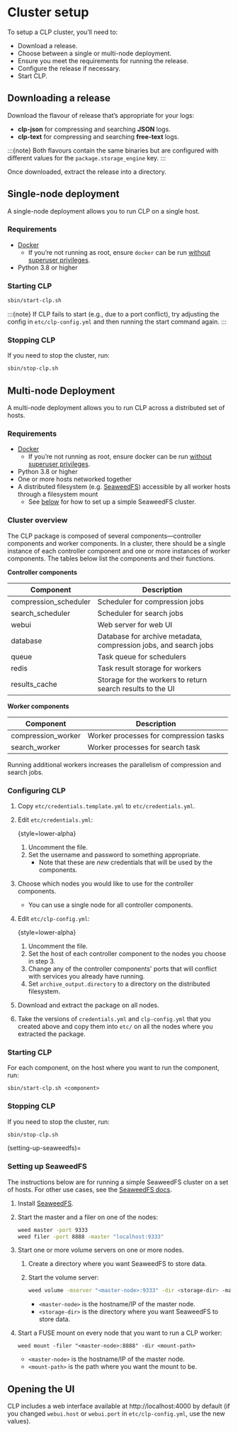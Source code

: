 # Cluster setup

To setup a CLP cluster, you’ll need to:

* Download a release.
* Choose between a single or multi-node deployment.
* Ensure you meet the requirements for running the release.
* Configure the release if necessary.
* Start CLP.

## Downloading a release

Download the flavour of release that’s appropriate for your logs:

* **clp-json** for compressing and searching **JSON** logs.
* **clp-text** for compressing and searching **free-text** logs.

:::{note}
Both flavours contain the same binaries but are configured with different values for the
`package.storage_engine` key.
:::

Once downloaded, extract the release into a directory.

## Single-node deployment

A single-node deployment allows you to run CLP on a single host.

### Requirements

* [Docker][1]
  * If you’re not running as root, ensure `docker` can be run [without superuser privileges][2].
* Python 3.8 or higher

### Starting CLP

```bash
sbin/start-clp.sh
```

:::{note}
If CLP fails to start (e.g., due to a port conflict), try adjusting the config in
`etc/clp-config.yml` and then running the start command again.
:::

### Stopping CLP

If you need to stop the cluster, run:

```bash
sbin/stop-clp.sh
```

## Multi-node Deployment

A multi-node deployment allows you to run CLP across a distributed set of hosts.

### Requirements

* [Docker][1]
  * If you’re not running as root, ensure docker can be run [without superuser privileges][2].
* Python 3.8 or higher
* One or more hosts networked together
* A distributed filesystem (e.g. [SeaweedFS][3]) accessible by all worker hosts through a filesystem
  mount
  * See [below](#setting-up-seaweedfs) for how to set up a simple SeaweedFS cluster.

### Cluster overview

The CLP package is composed of several components—controller components and worker components. In a
cluster, there should be a single instance of each controller component and one or more instances of
worker components. The tables below list the components and their functions.

**Controller components**

| Component             | Description                                                      |
|-----------------------|------------------------------------------------------------------|
| compression_scheduler | Scheduler for compression jobs                                   |
| search_scheduler      | Scheduler for search jobs                                        |
| webui                 | Web server for web UI                                            |
| database              | Database for archive metadata, compression jobs, and search jobs |
| queue                 | Task queue for schedulers                                        |
| redis                 | Task result storage for workers                                  |
| results_cache         | Storage for the workers to return search results to the UI       |

**Worker components**

| Component          | Description                            |
|--------------------|----------------------------------------|
| compression_worker | Worker processes for compression tasks |
| search_worker      | Worker processes for search task       |

Running additional workers increases the parallelism of compression and search jobs.

### Configuring CLP

1. Copy `etc/credentials.template.yml` to `etc/credentials.yml`.
2. Edit `etc/credentials.yml`:

    {style=lower-alpha}
    1. Uncomment the file.
    2. Set the username and password to something appropriate.
       * Note that these are *new* credentials that will be used by the components.
3. Choose which nodes you would like to use for the controller components.
   * You can use a single node for all controller components.
4. Edit `etc/clp-config.yml`:

    {style=lower-alpha}
    1. Uncomment the file.
    2. Set the host of each controller component to the nodes you choose in step 3.
    3. Change any of the controller components' ports that will conflict with services you already
       have running.
    4. Set `archive_output.directory` to a directory on the distributed filesystem.
5. Download and extract the package on all nodes.
6. Take the versions of `credentials.yml` and `clp-config.yml` that you created above and copy them
   into `etc/` on all the nodes where you extracted the package.

### Starting CLP

For each component, on the host where you want to run the component, run:

```
sbin/start-clp.sh <component>
```

### Stopping CLP

If you need to stop the cluster, run:

```bash
sbin/stop-clp.sh
```

(setting-up-seaweedfs)=
### Setting up SeaweedFS

The instructions below are for running a simple SeaweedFS cluster on a set of hosts. For other use
cases, see the [SeaweedFS docs][4].

1. Install [SeaweedFS][5].
2. Start the master and a filer on one of the nodes:

    ```bash
    weed master -port 9333
    weed filer -port 8888 -master "localhost:9333"
    ```
    
3. Start one or more volume servers on one or more nodes.
   1. Create a directory where you want SeaweedFS to store data.
   2. Start the volume server:
        
      ```bash
      weed volume -mserver "<master-node>:9333" -dir <storage-dir> -max 0
      ```
        
      * `<master-node>` is the hostname/IP of the master node.
      * `<storage-dir>` is the directory where you want SeaweedFS to store data.
4. Start a FUSE mount on every node that you want to run a CLP worker:

   ```
   weed mount -filer "<master-node>:8888" -dir <mount-path>
   ```

   * `<master-node>` is the hostname/IP of the master node.
   * `<mount-path>` is the path where you want the mount to be.

## Opening the UI

CLP includes a web interface available at http://localhost:4000 by default (if you changed
`webui.host` or `webui.port` in `etc/clp-config.yml`, use the new values).

[1]: https://docs.docker.com/engine/install/
[2]: https://docs.docker.com/engine/install/linux-postinstall/#manage-docker-as-a-non-root-user
[3]: https://github.com/seaweedfs/seaweedfs
[4]: https://github.com/seaweedfs/seaweedfs/blob/master/README.md
[5]: https://github.com/seaweedfs/seaweedfs?tab=readme-ov-file#quick-start-with-single-binary
